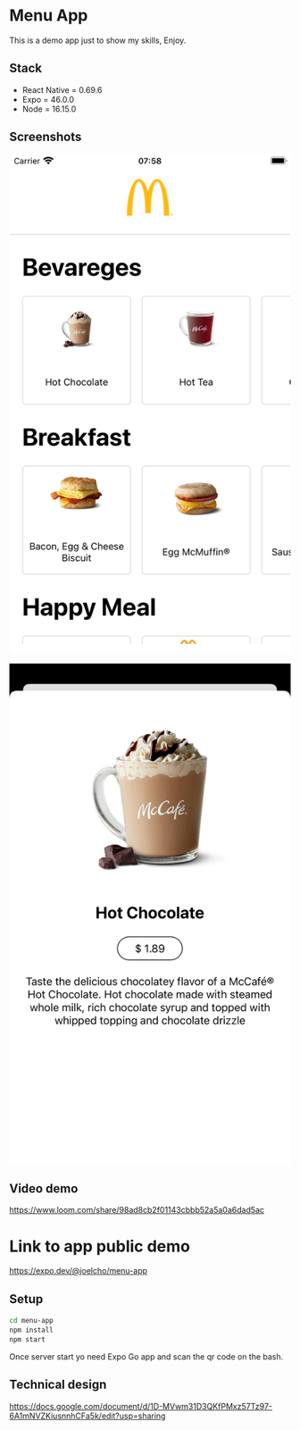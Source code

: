 # Menu App

This is a demo app just to show my skills, Enjoy.

## Stack

- React Native = 0.69.6
- Expo = 46.0.0
- Node = 16.15.0

## Screenshots

![Screenshot 1](./docs/images/screenshot1.png)

![Screenshot 2](./docs/images/screenshot2.png)

## Video demo

https://www.loom.com/share/98ad8cb2f01143cbbb52a5a0a6dad5ac

# Link to app public demo

https://expo.dev/@joelcho/menu-app

## Setup
```bash
cd menu-app
npm install
npm start
```

Once server start yo need Expo Go app and scan the qr code on the bash.

## Technical design

https://docs.google.com/document/d/1D-MVwm31D3QKfPMxz57Tz97-6A1mNVZKiusnnhCFa5k/edit?usp=sharing




